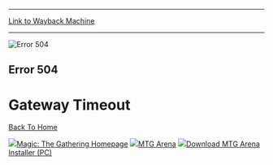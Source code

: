 
---
[Link to Wayback Machine](https://web.archive.org/web/20211209044907/https://magic.wizards.com/en/articles/archive/event-coverage/japan-national-championship-round-5-pairings-2011-07-16)

[_metadata_:generator]:- "Drupal 7 (http://drupal.org)"
[_metadata_:publish_date]:- "2011-07-16"
[_metadata_:source]:- "div-block-system-main"
[_metadata_:title]:- "MAGIC: THE GATHERING"
[_metadata_:wayback_capture_timestamp]:- "2021-12-09 04:49:07"
[_metadata_:wayback_raw_url]:- "https://web.archive.org/web/20211209044907id_/https://magic.wizards.com/en/articles/archive/event-coverage/japan-national-championship-round-5-pairings-2011-07-16"
[_metadata_:wayback_url]:- "https://magic.wizards.com/en/articles/archive/event-coverage/japan-national-championship-round-5-pairings-2011-07-16"
---










![Error 504](https://web.archive.org/web/20210916053409im_/https://magic.wizards.com/Failoverassets/Header_Image_Arena_504.jpg)




Error 504
---------


Gateway Timeout
===============





[Back To Home](/en)


















[![](https://media.magic.wizards.com/latest-articles.png)Magic: The Gathering Homepage](https://magic.wizards.com/)
[![](https://media.magic.wizards.com/latest-products.png)MTG Arena](https://magic.wizards.com/mtgarena/)
[![](https://media.magic.wizards.com/latest-events.png)Download MTG Arena Installer (PC)](https://mtgarena.downloads.wizards.com/Live/Windows32/MTGAInstaller.exe)







